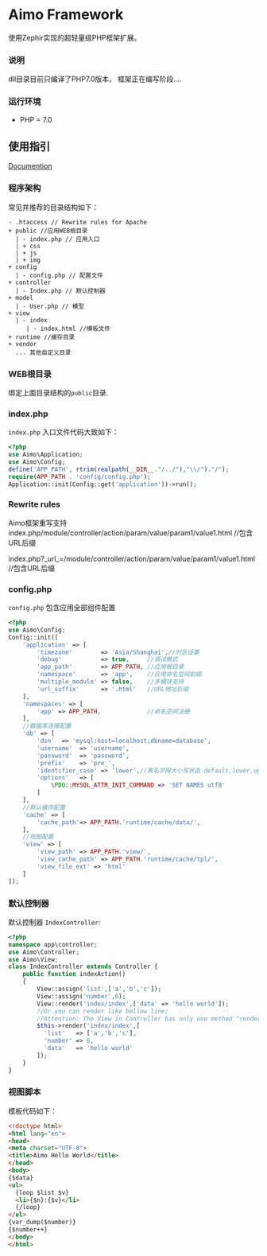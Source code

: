 # Aimo Framework
使用Zephir实现的超轻量级PHP框架扩展。
### 说明
dll目录目前只编译了PHP7.0版本，
框架正在编写阶段....
### 运行环境
* PHP = 7.0

## 使用指引
[Documention](https://fonqing.github.io/Aimo/)
### 程序架构
常见并推荐的目录结构如下：
```
- .htaccess // Rewrite rules for Apache
+ public //应用WEB根目录
  | - index.php // 应用入口
  | + css
  | + js
  | + img
+ config
  | - config.php // 配置文件
+ controller
  | - Index.php // 默认控制器
+ model
  | - User.php // 模型
+ view    
  | - index   
     | - index.html //模板文件
+ runtime //缓存目录
+ vendor
  ... 其他自定义目录
```
### WEB根目录
绑定上面目录结构的`public`目录.

### index.php
`index.php` 入口文件代码大致如下：

```php
<?php
use Aimo\Application;
use Aimo\Config;
define('APP_PATH', rtrim(realpath(__DIR__."/../"),"\\/")."/");
require(APP_PATH . 'config/config.php');
Application::init(Config::get('application'))->run();
```
### Rewrite rules

Aimo框架重写支持
index.php/module/controller/action/param/value/param1/value1.html //包含URL后缀    

index.php?\_url\_=/module/controller/action/param/value/param1/value1.html //包含URL后缀

### config.php
`config.php` 包含应用全部组件配置
```php
<?php
use Aimo\Config;
Config::init([
    'application' => [
        'timezone'        => 'Asia/Shanghai',//时区设置
        'debug'           => true,     //调试模式
        'app_path'        => APP_PATH, //应用根目录
        'namespace'       => 'app',    //应用命名空间前缀
        'multiple_module' => false,    //多模块支持
        'url_suffix'      => '.html'   //URL地址后缀
    ],
    'namespaces' => [
        'app' => APP_PATH,             //命名空间注册
    ],
    //数据库连接配置
    'db' => [
        'dsn'  => 'mysql:host=localhost;dbname=database',
        'username'  => 'username',
        'password'  => 'password',
        'prefix'    => 'pre_',
        'identifier_case' => 'lower',//表名字段大小写状态 default,lower,upper
        'options'   => [
            \PDO::MYSQL_ATTR_INIT_COMMAND => 'SET NAMES utf8'
        ]
    ],
    //默认缓存配置
    'cache' => [
        'cache_path'=> APP_PATH.'runtime/cache/data/',
    ],
    //视图配置
    'view' => [
        'view_path' => APP_PATH.'view/',
        'view_cache_path' => APP_PATH.'runtime/cache/tpl/',
        'view_file_ext' => 'html'
    ]
]);
```
### 默认控制器
默认控制器 `IndexController`:

```php
<?php
namespace app\controller;
use Aimo\Controller;
use Aimo\View;
class IndexController extends Controller {
    public function indexAction()
    {
        View::assign('list',['a','b','c']);
        View::assign('number',6);
        View::render('index/index',['data' => 'hello world']);
        //Or you can render like bellow line;
        //Attention: The View in Controller has only one method "render"
        $this->render('index/index',[
          'list'   => ['a','b','c'],
          'number' => 6,
          'data'   => 'hello world'
        ]);
    }
}
```

### 视图脚本

模板代码如下：

```html
<!doctype html>
<html lang="en">
<head>
<meta charset="UTF-8">
<title>Aimo Hello World</title>
</head>
<body>
{$data}
<ul>
  {loop $list $v}
  <li>{$n}:{$v}</li>
  {/loop}
</ul>
{var_dump($number)}
{$number++}
</body>
</html>
```
